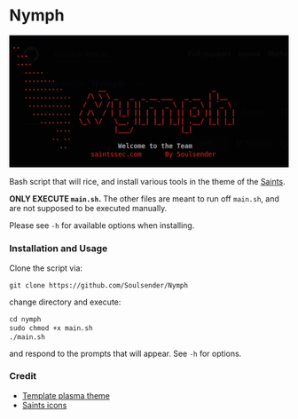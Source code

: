 # Nymph

<img src="assets/logo.png">

Bash script that will rice, and install various tools in the theme of the [Saints](https://saintssec.com).

**ONLY EXECUTE `main.sh`.** The other files are meant to run off `main.sh`, and are not supposed to be executed manually.

Please see `-h` for available options when installing.

### Installation and Usage
Clone the script via:
```
git clone https://github.com/Soulsender/Nymph
```
change directory and execute:
```
cd nymph
sudo chmod +x main.sh
./main.sh
```
and respond to the prompts that will appear. See `-h` for options.

### Credit
 - [Template plasma theme](https://github.com/yeyushengfan258/LyraS-kde)
 - [Saints icons](https://github.com/itsjustshepherd)
